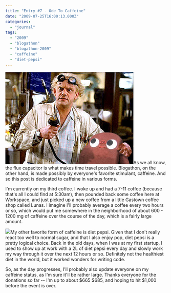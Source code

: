```yaml
---
title: "Entry #7 - Ode To Caffeine"
date: "2009-07-25T16:00:13.000Z"
categories: 
  - "journal"
tags: 
  - "2009"
  - "blogathon"
  - "blogathon-2009"
  - "caffeine"
  - "diet-pepsi"
---
```


![](images/1.DocBrown:Dookie.jpg)As we all know, the flux capacitor is what makes time travel possible. Blogathon, on the other hand, is made possibly by everyone's favorite stimulant, caffeine. And so this post is dedicated to caffeine in various forms.

I'm currently on my third coffee. I woke up and had a 7-11 coffee (because that's all I could find at 5:30am), then pounded back some coffee here at Workspace, and just picked up a new coffee from a little Gastown coffee shop called Lunas. I imagine I'll probably average a coffee every two hours or so, which would put me somewhere in the neighborhood of about 600 - 1200 mg of caffeine over the course of the day, which is a fairly large amount.

[![](http://farm4.static.flickr.com/3087/2721185721_e9cb8af18a.jpg?v=0)](http://www.flickr.com/photos/duanestorey/2721185721/)My other favorite form of caffeine is diet pepsi. Given that I don't really react too well to normal sugar, and that I also enjoy pop, diet pepsi is a pretty logical choice. Back in the old days, when I was at my first startup, I used to show up at work with a 2L of diet pepsi every day and slowly work my way through it over the next 12 hours or so. Definitely not the healthiest diet in the world, but it worked wonders for writing code.

So, as the day progresses, I'll probably also update everyone on my caffeine status, as I'm sure it'll be rather large. Thanks everyone for the donations so far -- I'm up to about $665 $685, and hoping to hit $1,000 before the event is over.

